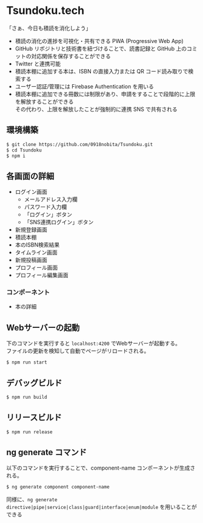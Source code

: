 # Tsundoku.tech

「さぁ、今日も積読を消化しよう」

- 積読の消化の進捗を可視化・共有できる PWA (Progressive Web App)
- GitHub リポジトリと技術書を紐づけることで、読書記録と GitHub 上のコミットの対応関係を保存することができる
- Twitter と連携可能
- 積読本棚に追加する本は、ISBN の直接入力または QR コード読み取りで検索する
- ユーザー認証/管理には Firebase Authentication を用いる
- 積読本棚に追加できる冊数には制限があり、申請をすることで段階的に上限を解放することができる  
  その代わり、上限を解放したことが強制的に連携 SNS で共有される

## 環境構築

```bash
$ git clone https://github.com/0918nobita/Tsundoku.git
$ cd Tsundoku
$ npm i
```

## 各画面の詳細

- ログイン画面
  - メールアドレス入力欄
  - パスワード入力欄
  - 「ログイン」ボタン
  - 「SNS連携ログイン」ボタン
- 新規登録画面
- 積読本棚
- 本のISBN検索結果
- タイムライン画面
- 新規投稿画面
- プロフィール画面
- プロフィール編集画面

### コンポーネント

- 本の詳細

## Webサーバーの起動

下のコマンドを実行すると ``localhost:4200`` でWebサーバーが起動する。  
ファイルの更新を検知して自動でページがリロードされる。

```bash
$ npm run start
```

## デバッグビルド

```bash
$ npm run build
```

## リリースビルド

```bash
$ npm run release
```

## ng generate コマンド

以下のコマンドを実行することで、component-name コンポーネントが生成される。

```bash
$ ng generate component component-name
```

同様に、``ng generate directive|pipe|service|class|guard|interface|enum|module`` を用いることができる
